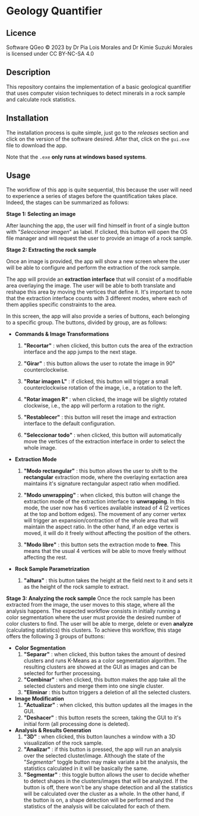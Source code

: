 # Geology Quantifier

## Licence
Software QGeo © 2023 by Dr Pia Lois Morales and Dr Kimie Suzuki Morales is licensed under CC BY-NC-SA 4.0 

## Description
This repository contains the implementation of a basic geological quantifier that uses computer vision techniques to detect minerals in a rock sample and calculate rock statistics.

## Installation

The installation process is quite simple, just go to the *releases* section and click on the version of the software desired. After that, click on the `gui.exe` file to download the app.

Note that the `.exe` **only runs at windows based systems**.

## Usage
The workflow of this app is quite sequential, this because the user will need to experience a series of stages before the quantification takes place. Indeed, the stages can be summarized as follows:

**Stage 1: Selecting an image**

After launching the app, the user will find himself in front of a single button with "*Seleccionar imagen*" as label. If clicked, this button will open the OS file manager and will request the user to provide an image of a rock sample.

**Stage 2: Extracting the rock sample**

Once an image is provided, the app will show a new screen where the user will be able to configure and perform the extraction of the rock sample. 

The app will provide an **extraction interface** that will consist of a modifiable area overlaying the image. The user will be able to both translate and reshape this area by moving the vertices that define it. It's important to note that the extraction interface counts with 3 different modes, where each of them applies specific constraints to the area.

In this screen, the app will also provide a series of buttons, each belonging to a specific group. The buttons, divided by group, are as follows:

* **Commands & Image Transformations**
  1. **"Recortar"** : when clicked, this button cuts the area of the extraction interface and the app jumps to the next stage.
    
  2. **"Girar"** : this button allows the user to rotate the image in 90° counterclockwise.
   
  3. **"Rotar imagen L"** : if clicked, this button will trigger a small counterclockwise rotation of the image, i.e., a rotation to the left.
   
  4. **"Rotar imagen R"** : when clicked, the image will be slightly rotated clockwise, i.e., the app will perform a rotation to the right.
   
  5. **"Restablecer"** : this button will reset the image and extraction interface to the default configuration.
   
  6. **"Seleccionar todo"** : when clicked, this button will automatically move the vertices of the extraction interface in order to select the whole image.
   
   
* **Extraction Mode**
  1. **"Modo rectangular"** : this button allows the user to shift to the **rectangular** extraction mode, where the overlaying exrtaction area maintains it's signature rectangular aspect ratio when modified.
   
  2. **"Modo unwrapping"** : when clicked, this button will change the extraction mode of the extraction interface to **unwrapping**. In this mode, the user now has 6 vertices available instead of 4 (2 vertices at the top and bottom edges). The movement of any corner vertex will trigger an expansion/contraction of the whole area that will maintain the aspect ratio. In the other hand, if an edge vertex is moved, it will do it freely without affecting the position of the others.
   
  3. **"Modo libre"** : this button sets the extraction mode to **free**. This means that the usual 4 vertices will be able to move freely without affecting the rest.
   
* **Rock Sample Parametrization**
  1. **"altura"** : this button takes the height at the field next to it and sets it as the height of the rock sample to extract.

**Stage 3: Analyzing the rock sample**
Once the rock sample has been extracted from the image, the user moves to this stage, where all the analysis happens. The expected workflow consists in initially running a color segmentation where the user must provide the desired number of color clusters to find. The user will be able to merge, delete or even **analyze** (calculating statistics) this clusters. To achieve this workflow, this stage offers the following 3 groups of buttons:

* **Color Segmentation**
  1. **"Separar"** : when clicked, this button takes the amount of desired clusters and runs K-Means as a color segmentation algorithm. The resulting clusters are showed at the GUI as images and can be selected for further processing.
  2. **"Combinar"** : when clicked, this button makes the app take all the selected clusters and merge them into one single cluster.
  3. **"Eliminar** : this button triggers a deletion of all the selected clusters.
* **Image Modification**
  1. **"Actualizar"** : when clicked, this button updates all the images in the GUI.
  2. **"Deshacer"** : this button resets the screen, taking the GUI to it's initial form (all processing done is deleted).
* **Analysis & Results Generation**
  1. **"3D"** : when clicked, this button launches a window with a 3D visualization of the rock sample.
  2. **"Analizar"** : if this button is pressed, the app will run an analysis over the selected cluster/image. Although the state of the "*Segmentar*" toggle button may make variate a bit the analysis, the statistics calculated in it will be basically the same.
  3. **"Segmentar"** : this toggle button allows the user to decide whether to detect shapes in the clusters/images that will be analyzed. If the button is off, there won't be any shape detection and all the statistics will be calculated over the cluster as a whole. In the other hand, if the button is on, a shape detection will be performed and the statistics of the analysis will be calculated for each of them.
